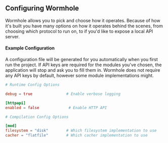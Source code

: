 ## Configuring Wormhole

Wormhole allows you to pick and choose how it operates. Because of how it's built you have many options on how it operates behind the scenes, from choosing which protocol to run on, to if you'd like to expose a local API server.


#### Example Configuration

A configuration file will be generated for you automatically when you first run the project. If API keys are required for the modules you've chosen, the application will stop and ask you to fill them in. Wormhole does not require any API keys by default, however some module implementations might.

```toml
# Runtime Config Options

debug = true               # Enable verbose logging

[httpapi]
enabled = false             # Enable HTTP API

# Compilation Config Options

[mod]
filesystem = "disk"        # Which filesystem implementation to use
cacher = "flatfile"        # Which cacher implementation to use
```